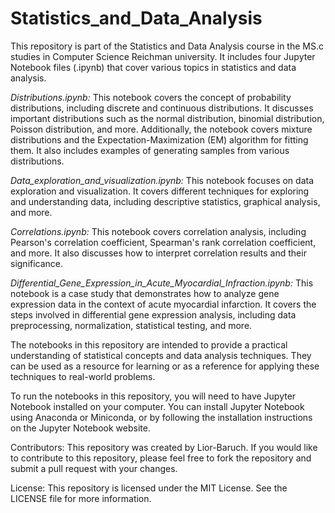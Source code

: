 # Statistics_and_Data_Analysis

This repository is part of the Statistics and Data Analysis course in the MS.c studies in Computer Science Reichman university. It includes four Jupyter Notebook files (.ipynb) that cover various topics in statistics and data analysis.

*Distributions.ipynb:*
This notebook covers the concept of probability distributions, including discrete and continuous distributions. It discusses important distributions such as the normal distribution, binomial distribution, Poisson distribution, and more. Additionally, the notebook covers mixture distributions and the Expectation-Maximization (EM) algorithm for fitting them. It also includes examples of generating samples from various distributions.

*Data_exploration_and_visualization.ipynb:*
This notebook focuses on data exploration and visualization. It covers different techniques for exploring and understanding data, including descriptive statistics, graphical analysis, and more.

*Correlations.ipynb:*
This notebook covers correlation analysis, including Pearson's correlation coefficient, Spearman's rank correlation coefficient, and more. It also discusses how to interpret correlation results and their significance.

*Differential_Gene_Expression_in_Acute_Myocardial_Infraction.ipynb:*
This notebook is a case study that demonstrates how to analyze gene expression data in the context of acute myocardial infarction. It covers the steps involved in differential gene expression analysis, including data preprocessing, normalization, statistical testing, and more.

The notebooks in this repository are intended to provide a practical understanding of statistical concepts and data analysis techniques. They can be used as a resource for learning or as a reference for applying these techniques to real-world problems.

To run the notebooks in this repository, you will need to have Jupyter Notebook installed on your computer. You can install Jupyter Notebook using Anaconda or Miniconda, or by following the installation instructions on the Jupyter Notebook website.

Contributors:
This repository was created by Lior-Baruch. If you would like to contribute to this repository, please feel free to fork the repository and submit a pull request with your changes.

License:
This repository is licensed under the MIT License. See the LICENSE file for more information.
